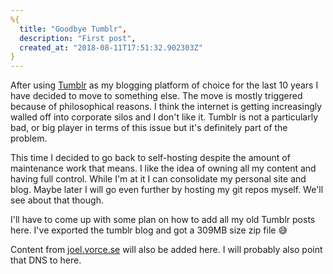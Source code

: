```yaml
---
%{
  title: "Goodbye Tumblr",
  description: "First post",
  created_at: "2018-08-11T17:51:32.902303Z"
}
---
```

After using [Tumblr](https://tumblr.com) as my blogging platform of choice for the last 10 years I have decided
to move to something else. The move is mostly triggered because of philosophical reasons.
I think the internet is getting increasingly walled off into corporate silos and I don't like it.
Tumblr is not a particularly bad, or big player in terms of this issue but it's definitely part of the problem.

This time I decided to go back to self-hosting despite the amount of maintenance work that means.
I like the idea of owning all my content and having full control.
While I'm at it I can consolidate my personal site and blog. Maybe later I will go even further by hosting my git repos myself. We'll see about that though.

I'll have to come up with some plan on how to add all my old Tumblr posts here. I've exported the tumblr blog and got a 309MB size zip file 😅

Content from [joel.vorce.se](http://joel.vorce.se) will also be added here. I will probably
also point that DNS to here.
